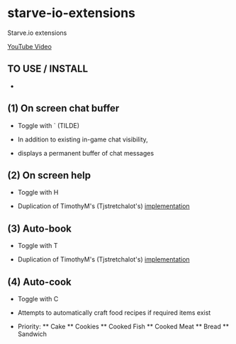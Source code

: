 # starve-io-extensions
Starve.io extensions

[YouTube Video](https://youtu.be/IpvEiCeQVAs)

TO USE / INSTALL
----------------
* 


(1) On screen chat buffer
-------------------------
* Toggle with ` (TILDE)

* In addition to existing in-game chat visibility,
* displays a permanent buffer of chat messages

(2) On screen help
------------------
* Toggle with H

* Duplication of TimothyM's (Tjstretchalot's) [implementation](https://github.com/Tjstretchalot/starve-io-extensions)

(3) Auto-book
-------------
* Toggle with T

* Duplication of TimothyM's (Tjstretchalot's) [implementation](https://github.com/Tjstretchalot/starve-io-extensions)

(4) Auto-cook
-------------
* Toggle with C

* Attempts to automatically craft food recipes if required items exist

* Priority:
** Cake
** Cookies
** Cooked Fish
** Cooked Meat
** Bread
** Sandwich
